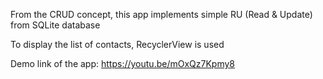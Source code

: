 From the CRUD concept, this app implements simple RU (Read & Update) from SQLite database

To display the list of contacts, RecyclerView is used

Demo link of the app: https://youtu.be/mOxQz7Kpmy8
